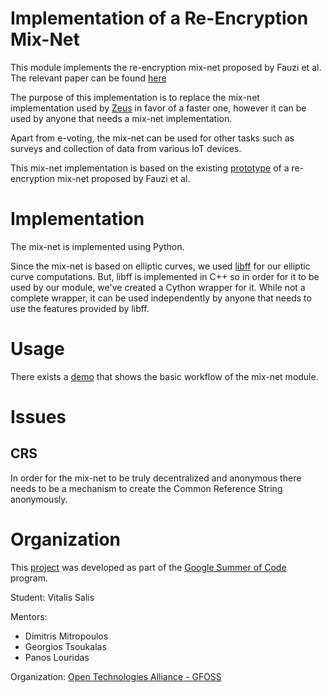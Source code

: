 Implementation of a Re-Encryption Mix-Net
======================================================

This module implements the re-encryption mix-net proposed by
Fauzi et al. The relevant paper can be found
[here](https://eprint.iacr.org/2016/866.pdf)

The purpose of this implementation is to replace the mix-net implementation
used by [Zeus](https://github.com/grnet/zeus) in favor of a faster one,
however it can be used by anyone that needs a mix-net implementation.

Apart from e-voting, the mix-net can be used for other tasks such as surveys
and collection of data from various IoT devices.

This mix-net implementation is based on the existing
[prototype](https://github.com/grnet/ac16)
of a re-encryption mix-net proposed by Fauzi et al.


Implementation
==============

The mix-net is implemented using Python.

Since the mix-net is based on elliptic curves, we used
[libff](https://github.com/scipr-lab/libff) for our
elliptic curve computations. But, libff is implemented in C++
so in order for it to be used by our module, we've created a
Cython wrapper for it. While not a complete wrapper, it can be
used independently by anyone that needs to use the features provided
by libff.


Usage
=====

There exists a
[demo](https://github.com/eellak/gsoc17module-zeus/blob/master/src/demo.py)
that shows the basic workflow of the mix-net module.

Issues
======

CRS
---

In order for the mix-net to be truly decentralized and anonymous
there needs to be a mechanism to create the Common Reference String
anonymously.


Organization
============

This [project](https://summerofcode.withgoogle.com/projects/#6269134514946048)
was developed as part of the [Google Summer of Code](
https://summerofcode.withgoogle.com) program.

Student: Vitalis Salis

Mentors:

- Dimitris Mitropoulos
- Georgios Tsoukalas
- Panos Louridas

Organization: [Open Technologies Alliance - GFOSS](https://gfoss.eu/)
